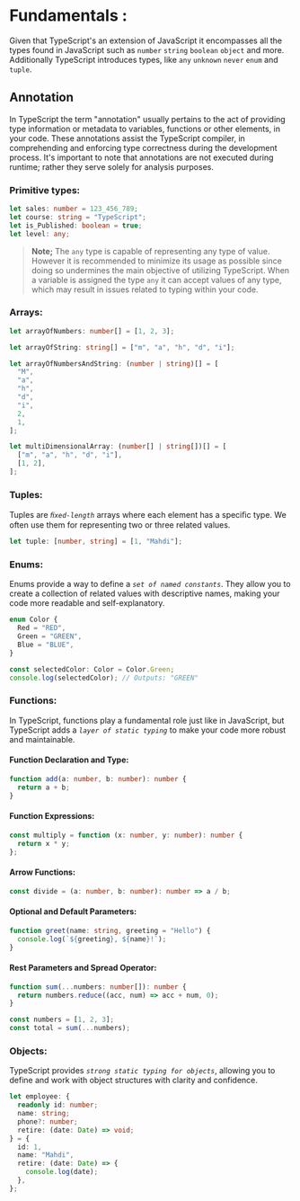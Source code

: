 # Fundamentals :

Given that TypeScript's an extension of JavaScript it encompasses all the types found in JavaScript such as `number` `string` `boolean` `object` and more. Additionally TypeScript introduces types, like `any` `unknown` `never` `enum` and `tuple`.

## Annotation

In TypeScript the term "annotation" usually pertains to the act of providing type information or metadata to variables, functions or other elements, in your code. These annotations assist the TypeScript compiler, in comprehending and enforcing type correctness during the development process. It's important to note that annotations are not executed during runtime; rather they serve solely for analysis purposes.

### Primitive types:

```ts
let sales: number = 123_456_789;
let course: string = "TypeScript";
let is_Published: boolean = true;
let level: any;
```

> **Note;** The `any` type is capable of representing any type of value. However it is recommended to minimize its usage as possible since doing so undermines the main objective of utilizing TypeScript. When a variable is assigned the type `any` it can accept values of any type, which may result in issues related to typing within your code.

### Arrays:

```ts
let arrayOfNumbers: number[] = [1, 2, 3];

let arrayOfString: string[] = ["m", "a", "h", "d", "i"];

let arrayOfNumbersAndString: (number | string)[] = [
  "M",
  "a",
  "h",
  "d",
  "i",
  2,
  1,
];

let multiDimensionalArray: (number[] | string[])[] = [
  ["m", "a", "h", "d", "i"],
  [1, 2],
];
```

### Tuples:

Tuples are _`ﬁxed-length`_ arrays where each element has a speciﬁc type. We often use them for representing two or three related values.

```ts
let tuple: [number, string] = [1, "Mahdi"];
```

### Enums:

Enums provide a way to define a _`set of named constants`_. They allow you to create a collection of related values with descriptive names, making your code more readable and self-explanatory.

```ts
enum Color {
  Red = "RED",
  Green = "GREEN",
  Blue = "BLUE",
}

const selectedColor: Color = Color.Green;
console.log(selectedColor); // Outputs: "GREEN"
```

### Functions:

In TypeScript, functions play a fundamental role just like in JavaScript, but TypeScript adds a _`layer of static typing`_ to make your code more robust and maintainable.

#### Function Declaration and Type:

```ts
function add(a: number, b: number): number {
  return a + b;
}
```

#### Function Expressions:

```ts
const multiply = function (x: number, y: number): number {
  return x * y;
};
```

#### Arrow Functions:

```ts
const divide = (a: number, b: number): number => a / b;
```

#### Optional and Default Parameters:

```ts
function greet(name: string, greeting = "Hello") {
  console.log(`${greeting}, ${name}!`);
}
```

#### Rest Parameters and Spread Operator:

```ts
function sum(...numbers: number[]): number {
  return numbers.reduce((acc, num) => acc + num, 0);
}

const numbers = [1, 2, 3];
const total = sum(...numbers);
```

### Objects:

TypeScript provides _`strong static typing for objects`_, allowing you to define and work with object structures with clarity and confidence.

```ts
let employee: {
  readonly id: number;
  name: string;
  phone?: number;
  retire: (date: Date) => void;
} = {
  id: 1,
  name: "Mahdi",
  retire: (date: Date) => {
    console.log(date);
  },
};
```

